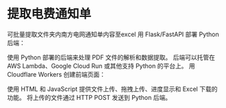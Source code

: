# 提取电费通知单
可批量提取文件夹内南方电网通知单内容至excel
用 Flask/FastAPI 部署 Python 后端：

使用 Python 部署的后端来处理 PDF 文件的解析和数据提取。
后端可以托管在 AWS Lambda、Google Cloud Run 或其他支持 Python 的平台上。
用 Cloudflare Workers 创建前端页面：

使用 HTML 和 JavaScript 提供文件上传、拖拽上传、进度显示和 Excel 下载的功能。
将上传的文件通过 HTTP POST 发送到 Python 后端。
